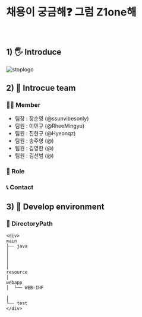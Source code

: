 <h1><b>채용이 궁금해❓ 그럼 Z1one해</b></h1><br>

## 1) 🖐 Introduce 
![stoplogo](https://github.com/RheeMingyu/SemiSemi/assets/108057548/9ee2fdf9-4d9b-424d-8897-be318f1a1084)


## 2) 📢 Introcue team

### 🤷‍♂️ Member
- 팀장 : 장순영 (@ssunvibesonly)
- 팀원 : 이민규 (@RheeMingyu)
- 팀원 : 진현규 (@Hyeonqz)
- 팀원 : 송주영 (@)
- 팀원 : 김영한 (@)
- 팀원 : 김선범 (@)

### 🔨 Role




### 📞 Contact

## 3) 🌴 Develop environment







### 💼 DirectoryPath
```
<div>
main 
├── java
│   
│   
│           
│
resource
│
webapp
│  └── WEB-INF

│
└── test
</div>
```
